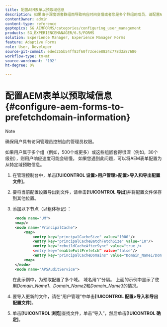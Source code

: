 ```yaml
---
title: 配置AEM表单以预取域信息
description: 如果由于深度嵌套群组而导致响应时间变慢或者您是多个群组的成员，请配置AEM表单以预取域信息。
contentOwner: admin
content-type: reference
geptopics: SG_AEMFORMS/categories/configuring_user_management
products: SG_EXPERIENCEMANAGER/6.5/FORMS
solution: Experience Manager, Experience Manager Forms
feature: Adaptive Forms
role: User, Developer
source-git-commit: eded255b54ff83f60f73cece8824c778d3a87680
workflow-type: tm+mt
source-wordcount: '192'
ht-degree: 0%

---
```


# 配置AEM表单以预取域信息 {#configure-aem-forms-to-prefetchdomain-information}

>[!NOTE]
> 
> 确保用户具有访问管理员控制台的管理员权限。

如果用户属于多个组（例如，500个或更多）或这些组嵌套得很深（例如，30个级别），则用户响应速度可能会较慢。 如果您遇到此问题，可以将AEM表单配置为从特定域预取信息。

1. 在管理控制台中，单击&#x200B;**[!UICONTROL 设置>用户管理>配置>导入和导出配置文件]**。
1. 要将当前配置设置导出到文件，请单击&#x200B;**[!UICONTROL 导出]**&#x200B;并将配置文件保存到其他位置。
1. 添加以下节点（以粗体标记）：

   ```xml
    <node name="UM">
    <map/>
    <node name="PrincipalCache">
        <map>
            <entry key="principalCacheSize" value="1000"/>
            <entry key="principalCacheBatchFetchSize" value="10"/>
            <entry key="rebuildCacheAfterSync" value="true />
            <entry key="enableFullPrefetch" value="false"/>
            <entry key="principalCacheDomains" value="Domain_Name1/Domain_Name2/Domain_Name3"/>
        <map>
    </node>
    <node name="APSAuditService">
   ```

   在此示例中，为预取配置了多个域。 域名用“/”分隔。 上面的示例中显示了使用&#x200B;*Domain_Name1*、*Domain_Name2*&#x200B;和&#x200B;*Domain_Name3*&#x200B;的情况。

1. 要导入更新的文件，请在“用户管理”中单击&#x200B;**[!UICONTROL 配置>导入和导出配置文件]**。
1. 单击&#x200B;**[!UICONTROL 浏览]**&#x200B;查找文件，单击“导入”，然后单击&#x200B;**[!UICONTROL 确定]**。
